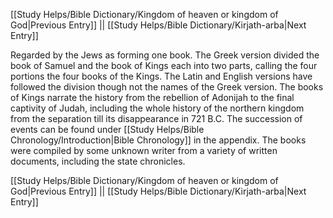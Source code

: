 [[Study Helps/Bible Dictionary/Kingdom of heaven or kingdom of God|Previous Entry]]  ||  [[Study Helps/Bible Dictionary/Kirjath-arba|Next Entry]]

 Regarded by the Jews as forming one book. The Greek version divided the book of Samuel and the book of Kings each into two parts, calling the four portions the four books of the Kings. The Latin and English versions have followed the division though not the names of the Greek version. The books of Kings narrate the history from the rebellion of Adonijah to the final captivity of Judah, including the whole history of the northern kingdom from the separation till its disappearance in 721 B.C. The succession of events can be found under [[Study Helps/Bible Chronology/Introduction|Bible Chronology]] in the appendix. The books were compiled by some unknown writer from a variety of written documents, including the state chronicles.

[[Study Helps/Bible Dictionary/Kingdom of heaven or kingdom of God|Previous Entry]]  ||  [[Study Helps/Bible Dictionary/Kirjath-arba|Next Entry]]